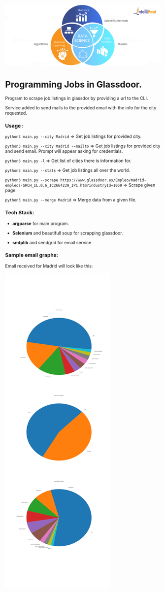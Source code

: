 ![alt text](What-is-Data-Science.webp "Title")



# Programming Jobs in Glassdoor.     
Program to scrape job listings in glassdor by providing a url to the CLI. 

Service added to send mails to the provided email with the info for the city requested.


### Usage : 
`python3 main.py --city Madrid`  =>  Get job listings for provided city. 


`python3 main.py --city Madrid --mailto`  =>  Get job listings for provided city and send email. Prompt will appear asking for credentials. 


`python3 main.py -l`  =>  Get list of cities there is information for. 


`python3 main.py --stats`  =>  Get job listings all over the world. 


`python3 main.py --scrape https://www.glassdoor.es/Empleo/madrid-empleos-SRCH_IL.0,6_IC2664239_IP1.htm?industryId=1059`  =>  Scrape given page


`python3 main.py --merge Madrid`  =>  Merge data from a given file. 


### Tech Stack:

- **argparse** for main program.

- **Selenium** and beautifull soup for scrapping glassdoor.

- **smtplib** and sendgrid for email service.



### Sample email graphs:
Email received for Madrid will look like this: 


![alt text](output/Madrid.png "Title")
